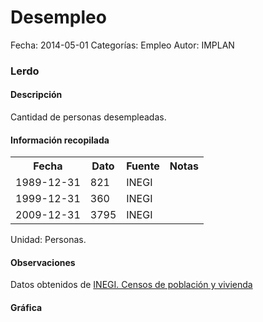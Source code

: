 Desempleo
=====

Fecha: 2014-05-01
Categorías: Empleo
Autor: IMPLAN

### Lerdo

#### Descripción

Cantidad de personas desempleadas.

#### Información recopilada

<table class="table table-hover table-bordered">
  <tr><th>Fecha</th><th>Dato</th><th>Fuente</th><th>Notas</th></tr>
  <tr><td>1989-12-31</td><td>821</td><td>INEGI</td><td></td></tr>
  <tr><td>1999-12-31</td><td>360</td><td>INEGI</td><td></td></tr>
  <tr><td>2009-12-31</td><td>3795</td><td>INEGI</td><td></td></tr>
</table>

Unidad: Personas.

#### Observaciones

Datos obtenidos de [INEGI. Censos de población y vivienda](http://www.inegi.org.mx/sistemas/consulta_resultados/iter2010.aspx?c=27329&s=est)

#### Gráfica

<div id="Morriswcxrrcra" class="grafica"></div>
  <!-- JAVASCRIPT DE LA GRAFICA EN Morriswcxrrcra -->
  <script>
  new Morris.Bar({
    element: 'Morriswcxrrcra',
    data: [
      { fecha: '1989-12-31', dato: 821 },
      { fecha: '1999-12-31', dato: 360 },
      { fecha: '2009-12-31', dato: 3795 }
    ],
    xkey: 'fecha',
    ykeys: ['dato'],
    labels: ['Dato']
  });
  </script>
